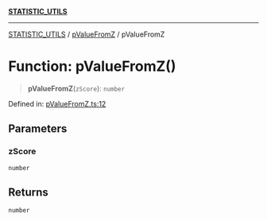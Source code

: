 [**STATISTIC_UTILS**](../../README.md)

***

[STATISTIC_UTILS](../../README.md) / [pValueFromZ](../README.md) / pValueFromZ

# Function: pValueFromZ()

> **pValueFromZ**(`zScore`): `number`

Defined in: [pValueFromZ.ts:12](https://github.com/dailker/everyutil/blob/0ec5ce08552e5059ec58e2975404aeb74a6202b1/src/statistic/pValueFromZ.ts#L12)

## Parameters

### zScore

`number`

## Returns

`number`
